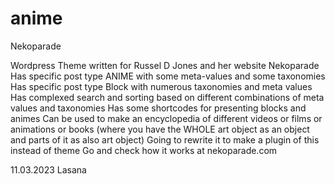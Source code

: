 # anime
Nekoparade

Wordpress Theme written for Russel D Jones and her website Nekoparade
Has specific post type ANIME with some meta-values and some taxonomies
Has specific post type Block with numerous taxonomies and meta values
Has complexed search and sorting based on different combinations of meta values and taxonomies
Has some shortcodes for presenting blocks and animes
Can be used to make an encyclopedia of different videos or films or animations or books (where you have the WHOLE art object as an object and parts of it as also art object) 
Going to rewrite it to make a plugin of this instead of theme
Go and check how it works at nekoparade.com

11.03.2023
Lasana
